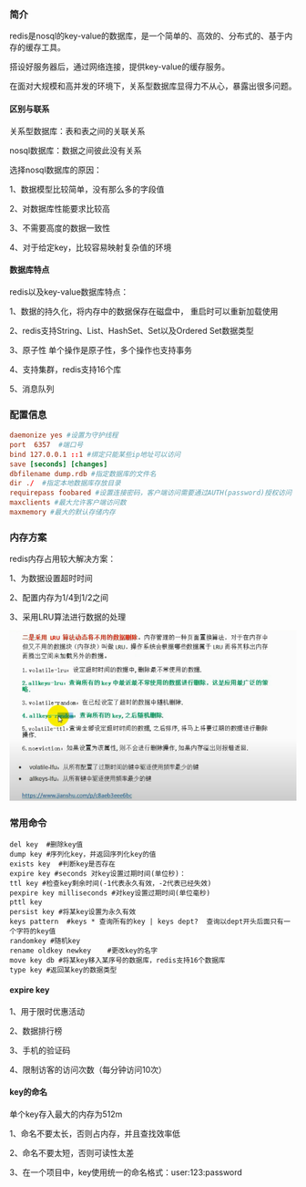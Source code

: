 ### 简介

redis是nosql的key-value的数据库，是一个简单的、高效的、分布式的、基于内存的缓存工具。

搭设好服务器后，通过网络连接，提供key-value的缓存服务。

在面对大规模和高并发的环境下，关系型数据库显得力不从心，暴露出很多问题。	

#### 区别与联系

关系型数据库：表和表之间的关联关系

nosql数据库：数据之间彼此没有关系

选择nosql数据库的原因：

1、数据模型比较简单，没有那么多的字段值

2、对数据库性能要求比较高

3、不需要高度的数据一致性

4、对于给定key，比较容易映射复杂值的环境

#### 数据库特点

redis以及key-value数据库特点：

1、数据的持久化，将内存中的数据保存在磁盘中，	重启时可以重新加载使用

2、redis支持String、List、HashSet、Set以及Ordered Set数据类型

3、原子性  单个操作是原子性，多个操作也支持事务

4、支持集群，redis支持16个库

5、消息队列



### 配置信息

~~~conf
daemonize yes #设置为守护线程
port  6357  #端口号
bind 127.0.0.1 ::1 #绑定只能某些ip地址可以访问
save [seconds] [changes]
dbfilename dump.rdb #指定数据库的文件名
dir ./  #指定本地数据库存放目录
requirepass foobared #设置连接密码，客户端访问需要通过AUTH(password)授权访问
maxclients #最大允许客户端访问数
maxmemory #最大的默认存储内存
~~~

### 内存方案

redis内存占用较大解决方案：

1、为数据设置超时时间

2、配置内存为1/4到1/2之间

3、采用LRU算法进行数据的处理

![image-20210423201440372](redis/image-20210423201440372.png)



### 常用命令

~~~
del key	 #删除key值
dump key #序列化key，并返回序列化key的值
exists key 	#判断key是否存在
expire key #seconds 对key设置过期时间(单位秒)：
ttl key #检查key剩余时间(-1代表永久有效，-2代表已经失效)
pexpire key milliseconds #对key设置过期时间(单位毫秒)
pttl key 
persist key #将某key设置为永久有效
keys pattern  #keys * 查询所有的key | keys dept?  查询以dept开头后面只有一个字符的key值
randomkey #随机key
rename oldkey newkey 	#更改key的名字
move key db #将某key移入某序号的数据库，redis支持16个数据库
type key #返回某key的数据类型

~~~

#### expire key

1、用于限时优惠活动

2、数据排行榜

3、手机的验证码

4、限制访客的访问次数（每分钟访问10次）

#### key的命名

单个key存入最大的内存为512m

1、命名不要太长，否则占内存，并且查找效率低

2、命名不要太短，否则可读性太差

3、在一个项目中，key使用统一的命名格式：user:123:password

